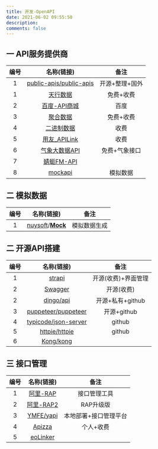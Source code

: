 ```yaml
---
title: 开发-OpenAPI
date: 2021-06-02 09:55:50
description: 
comments: false
---
```

## 一 API服务提供商

| 编号 |                          名称(链接)                          |      备注      |
| :--: | :----------------------------------------------------------: | :------------: |
|  1   | [public-apis/public-apis](https://github.com/public-apis/public-apis) | 开源+整理+国外 |
|  1   |             [天行数据](https://www.tianapi.com/)             |   免费+收费    |
|  2   |           [百度-API商城](https://apis.baidu.com/)            |      百度      |
|  3   |             [聚合数据](https://www.juhe.cn/docs)             |   免费+收费    |
|  4   |            [二进制数据](https://www.binstd.com/)             |      收费      |
|  5   |        [用友_APILink](https://api.yonyoucloud.com/#/)        |      收费      |
|  6   |  [气象大数据API](http://data.cma.cn/market/marketList.html)  | 免费+气象接口  |
|  7   | [蜻蜓FM-API](https://open.qingting.fm/documents/API%20%E5%BC%80%E5%8F%91%E6%96%87%E6%A1%A3/) |                |
|  8   |               [mockapi](http://mock-api.com/)                |    模拟数据    |

## 二 模拟数据

| 编号 |                          名称(链接)                          |     备注     |
| :--: | :----------------------------------------------------------: | :----------: |
|  1   | [nuysoft](https://github.com/nuysoft)/**[Mock](https://github.com/nuysoft/Mock)** | 模拟数据生成 |

## 二 开源API搭建

| 编号 |                          名称(链接)                          |        备注         |
| :--: | :----------------------------------------------------------: | :-----------------: |
|  1   |                 [strapi](https://strapi.io/)                 | 开源(收费)+界面管理 |
|  2   |                [Swagger](https://swagger.io/)                |     开源(收费)      |
|  2   |         [dingo/api](https://github.com/dingo/api)          |  开源+私有+github   |
|  3   | [puppeteer/puppeteer](https://github.com/puppeteer/puppeteer) |     开源+github     |
|  4   | [typicode/json-server](https://github.com/typicode/json-server) |       github        |
|  5   | [httpie/httpie](https://github.com/httpie/httpie) |       github        |
|  6   | [Kong/kong](https://github.com/Kong/kong) |                     |

## 三 接口管理

| 编号 |                     名称(链接)                     |         备注          |
| :--: | :------------------------------------------------: | :-------------------: |
|  1   | [阿里-RAP](http://thx.github.io/RAP/index_zh.html) |     接口管理工具      |
|  2   |   [阿里-RAP2](https://github.com/thx/rap2-delos)   |       RAP升级版       |
|  3   |     [YMFE/yapi](https://github.com/YMFE/yapi)      | 本地部署+接口管理平台 |
|  4   |         [Apizza](https://www.apizza.net/)          |       个人+收费       |
|  5   |       [eoLinker](https://www.eolinker.com/)        |                       |

